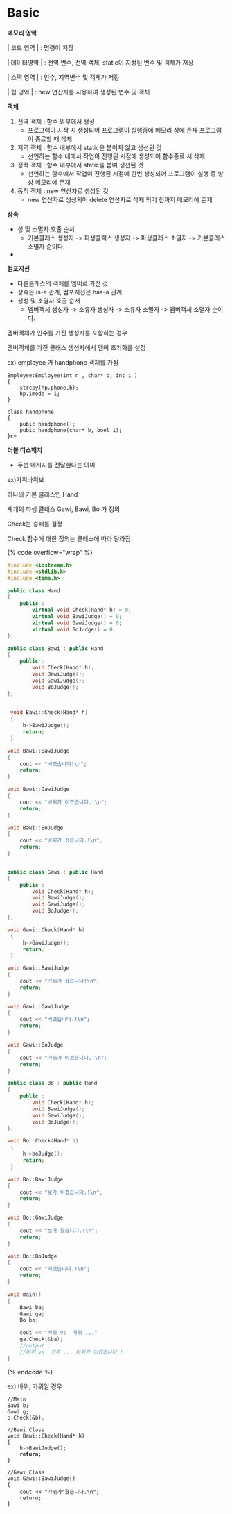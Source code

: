 # Basic





**메모리 영역**

\| 코드 영역 |  : 명령이 저장

\| 데이터영역 | : 전역 변수, 전역 객체, static이 지정된 변수 및 객체가 저장

\| 스택 영역 | : 인수, 지역변수 및 객체가 저장

\| 힙 영역 | : new 연산자를 사용하여 생성된 변수 및 객체



**객체**

1. 전역 객체 : 함수 외부에서 생성
   * 프로그램이 시작 시 생성되어 프로그램이 실행중에 메모리 상에 존재 프로그램이 종료할 때 삭제
2. 지역 객체 : 함수 내부에서 static을 붙이지 않고 생성된 것
   * 선언하는 함수 내에서 작업이 진행된 시점에 생성되어 함수종료 시 삭제
3. 정적 객체 : 함수 내부에서 static을 붙여 생선된 것&#x20;
   * 선언하는 함수에서 작업이 진행된 시점에 한번 생성되어 프로그램이 실행 중 항상 메모리에 존재
4. 동적 객체 : new 연산자로 생성된 것
   * new 연산자로 생성되어 delete 연산자로 삭제 되기 전까지 메모리에 존재



**상속**

* 성 및 소멸자 호출 순서
  * 기본클래스 생성자 -> 파생클랙스 생성자 -> 파생클래스 소멸자 -> 기본클래스  소멸자 순이다.
*

**컴포지션**

* 다른클래스의 객체를 멤버로 가진 것
* 상속은 is-a 관계, 컴포지션은 has-a 관계
* 생성 및 소멸자 호출 순서
  * 멤버객체 생성자 -> 소유자 생성자 -> 소유자 소멸자 -> 멤버객체 소멸자 순이다.

멤버객체가 인수를 가진 생성자를 포함하는 경우

멤버객체를 가진 클래스 생성자에서 멤버 초기화를 설정

ex)  employee 가 handphone 객체를 가짐

```
Employee:Employee(int n , char* b, int i )
{
    strcpy(hp.phone,b); 
    hp.imode = i;
}

class handphone
{
    pubic handphone();
    pubic handphone(char* b, bool i);
}c+
```

**더블 디스패치**

* 두번 메시지를 전달한다는 의미

ex)가위바위보&#x20;

하나의 기본 클래스인 Hand

세개의 파생 클래스 Gawi, Bawi, Bo 가 정의

Check는 승패를 결정

Check 함수에 대한 정의는 클래스에 따라 달라짐

{% code overflow="wrap" %}
```cpp
#include <iostream.h>
#include <stdlib.h>
#include <time.h>

public class Hand
{
    public :
        virtual void Check(Hand* h) = 0;
        virtual void BawiJudge() = 0;
        virtual void GawiJudge() = 0;
        virtual void BoJudge() = 0;      
};

public class Bawi : public Hand
{
    public :
        void Check(Hand* h);
        void BawiJudge();
        void GawiJudge();
        void BoJudge();
};

    
 void Bawi::Check(Hand* h)
 {
     h->BawiJudge();
     return;
 }

void Bawi::BawiJudge
{
    cout << "비겼습니다!\n";
    return;
}

void Bawi::GawiJudge
{
    cout << "바위가 이겼습니다.!\n";
    return;
}

void Bawi::BoJudge
{
    cout << "바위가 졌습니다.!\n";
    return;
}


public class Gawi : public Hand
{
    public :
        void Check(Hand* h);
        void BawiJudge();
        void GawiJudge();
        void BoJudge();
};

void Gawi::Check(Hand* h)
 {
     h->GawiJudge();
     return;
 }

void Gawi::BawiJudge
{
    cout << "가위가 졌습니다!\n";
    return;
}

void Gawi::GawiJudge
{
    cout << "비겼습니다.!\n";
    return;
}

void Gawi::BoJudge
{
    cout << "가위가 이겼습니다.!\n";
    return;
}

public class Bo : public Hand
{
    public :
        void Check(Hand* h);
        void BawiJudge();
        void GawiJudge();
        void BoJudge();
};

void Bo::Check(Hand* h)
 {
     h->boJudge();
     return;
 }

void Bo::BawiJudge
{
    cout << "보가 이겼습니다.!\n";
    return;
}

void Bo::GawiJudge
{
    cout << "보가 졌습니다.!\n";
    return;
}

void Bo::BoJudge
{
    cout << "비겼습니다.!\n";
    return;
}

void main()
{
    Bawi ba;
    Gawi ga;
    Bo bo;

    cout << "바위 vs  가위 ..."
    ga.Check(&ba);
    //output : 
    //바위 vs  가위 ... 바위가 이겼습니다.!
}
```
{% endcode %}



ex) 바위, 가위일 경우

<pre class="language-cpp"><code class="lang-cpp">//Main
Bawi b;
Gawi g;
b.Check(&#x26;b);

//Bawi Class
void Bawi::Check(Hand* h)
{
    h->BawiJudge();
<strong>    return;
</strong>}

//Gawi Class
void Gawi::BawiJudge()
{
    cout &#x3C;&#x3C; "가위가"졌습니다.\n";
    return;
}
</code></pre>











